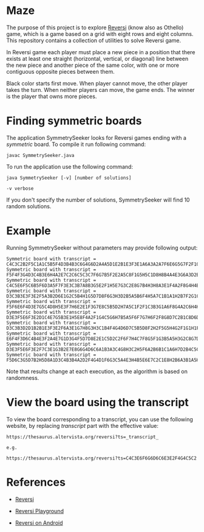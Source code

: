 # Maze
The purpose of this project is to explore [Reversi](https://en.wikipedia.org/wiki/Reversi) (know also as Othello) game, which is a game based on a grid with eight rows and eight columns. 
This repository contains a collection of utilities to solve Reversi game.

In Reversi game each player must place a new piece in a position that there exists at least one straight (horizontal, vertical, or diagonal) line between the new piece and another piece of the same color, with one or more contiguous opposite pieces between them.

Black color starts first move. When player cannot move, the other player takes the turn. When neither players can move, the game ends. The winner is the player that owns more pieces.

# Finding symmetric boards
The application SymmetrySeeker looks for Reversi games ending with a _symmetric_ board. To compile it run following command:
```
javac SymmetrySeeker.java
```

To run the application use the following command:
```
java SymmetrySeeker [-v] [number of solutions]

-v verbose
```
If you don't specify the number of solutions, SymmetrySeeker will find 10 random solutions.

# Example

Running SymmetrySeeker without parameters may provide following output:
```
Symmetric board with transcript = C4C3C2B2F5C1A1C5B5F4D3B4B3C6G4G6D2A4A5D1E2B1E3F3E1A6A3A2A7F6E6G5G7F2F1G2H2F7D6H6D7B6C7B8E7H7G8H3D8B7E8F8H4G3H5C8A8G1H8H1
Symmetric board with transcript = F5F4F3G4D3C4B3E6H4A2E7C2C6C5C3C7F6G7B5F2E2A5C8F1G5H5C1D8H8B4A4E3G6A3D2B6D6F7D7E8F8D1E1H3A6B1A1H7G1G2G8B7A7H6G3H2H1B8A8B2
Symmetric board with transcript = C4C5E6F5C6B5F6D3A5F7F3E3C3B7A8B3G5E2F1H5E7G3C2E8G7B4H3H8A3E1F4A2F8G4H4B6D6G6G8H2F2A4A6D7D8C8B2D2B1C1A1H7D1H6C7B8A7G2H1G1
Symmetric board with transcript = D3C3B3E3F3E2F5A3B2D6E1G2C5B4H1G5D7D8F6G3H3D2B5A5B6F4H5A7C1B1A1H2B7F2G1C2F1H6D1A2G4B8A4F7F8H4H7E7C7G7H8E6E8C4G8C8A6C6A8G6
Symmetric board with transcript = F5F6E6F4D3E7G5C4D8H5E3F7H6E2E1F3G7E8C5B5D2H7A5C1F2F1C3B3G1A6F8G4A2C6H4H3B7A8D6D7B4B2A4C7G8A3A7A1B6C8G6H8B1C2D1H1G2G3B8H2
Symmetric board with transcript = D3E3F5E6F3E2D1C4E7G5B3E1H5E8F4A2F1G4C5G6H7B5A5F6F7G7H6F2F8G8D7C2B1C8D6D2D8B4H8G3H3G1A3C1H1B6A7G2H2A4B2A6A1B7B8C6H4A8C7C3
Symmetric board with transcript = D3C3B3D2D1B2B1E3F3E2F6A3E1G7H8G3H3C1B4F4G4D6D7C5B5D8F2H2F5G5H4G2F1G1H1F7F8H6C2A5C7E7G6A1B6B7B8H5E6G8H7E8C8A7C4C6A8A6A4A2
Symmetric board with transcript = E6F4F3D6C4B4E3F2A4E7G1D3G4F5D7D8E2E1C5D2C2F6F7H4C7F8G5F1G3B5A5H3G2C8G7D1C3B3C1B6C6G6H5H7E8G8H8H6H2B2A2B1A1H1B8B7A6A8A3A7
Symmetric board with transcript = D3E3F5E6F3E2F7C3E1G3B2E7E8G6G4D6C6A1B3A3C4G8H3C2H5F6A2B6B1C1A6H7D2B4C5C7A4A5C8F2F4F8D1H4G5H6H8F1D8D7G7B5G1H1G2H2A7B7A8B8
Symmetric board with transcript = F5D6C3G5D7B2H5D8A1D3C4B3B4A2D2F4G4D1F6G3C5A4E3H4B5E6E7C2C1E8H2B6A3B1A5H6E2C6F7E1C7B7F2G7B8A7G6F3F8G8F1H7A8H3H8G1C8G2A6H1
```
Note that results change at each execution, as the algorithm is based on randomness.

# View the board using the transcript

To view the board corresponding to a transcript, you can use the following website, by replacing _transcript_ part with the effective value:
```
https://thesaurus.altervista.org/reversi?ts=_transcript_

e.g.

https://thesaurus.altervista.org/reversi?ts=C4C3E6F6G6D6C6E3E2F4G4C5C2
```

# References

- [Reversi](https://en.wikipedia.org/wiki/Reversi)

- [Reversi Playground](https://thesaurus.altervista.org/revers-game)

- [Reversi on Android](https://play.google.com/store/apps/details?id=livio.reversi)